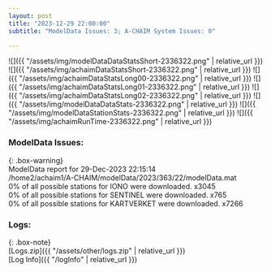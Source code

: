 ```yaml
---
layout: post
title: "2023-12-29 22:00:00"
subtitle: "ModelData Issues: 3; A-CHAIM System Issues: 0"

---
```


![]({{ "/assets/img/modelDataDataStatsShort-2336322.png" | relative_url }})
![]({{ "/assets/img/achaimDataStatsShort-2336322.png" | relative_url }})
![]({{ "/assets/img/achaimDataStatsLong00-2336322.png" | relative_url }})
![]({{ "/assets/img/achaimDataStatsLong01-2336322.png" | relative_url }})
![]({{ "/assets/img/achaimDataStatsLong02-2336322.png" | relative_url }})
![]({{ "/assets/img/modelDataDataStats-2336322.png" | relative_url }})
![]({{ "/assets/img/modelDataStationStats-2336322.png" | relative_url }})
![]({{ "/assets/img/achaimRunTime-2336322.png" | relative_url }})


### ModelData Issues:  
  
{: .box-warning}  
 ModelData report for 29-Dec-2023 22:15:14   
 /home2/achaim1/A-CHAIM/modelData/2023/363/22/modelData.mat   
 0% of all possible stations for IONO were downloaded. x3045   
 0% of all possible stations for SENTINEL were downloaded. x765   
 0% of all possible stations for KARTVERKET were downloaded. x7266   
  


### Logs:  
  
{: .box-note}  
[Logs.zip]({{ "/assets/other/logs.zip" | relative_url }})  
[Log Info]({{ "/logInfo" | relative_url }})  
